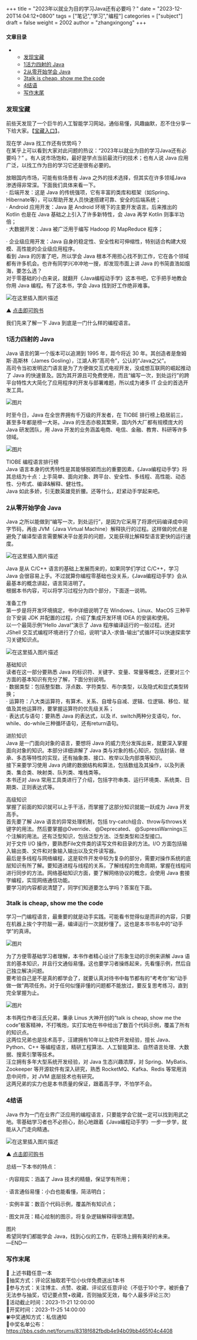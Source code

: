 +++
title = "2023年以就业为目的学习Java还有必要吗？"
date = "2023-12-20T14:04:12+0800"
tags = ["笔记","学习","编程"]
categories = ["subject"]
draft = false
weight = 2002
author = "zhangxingong"
+++


#### 文章目录

+   +   [发现宝藏](#_2)
    +   [1活力四射的 Java](#1_Java_24)
    +   [2从零开始学会 Java](#2_Java_42)
    +   [3talk is cheap, show me the code](#3talk_is_cheap_show_me_the_code_75)
    +   [4结语](#4_92)
    +   [写作末尾](#_115)

### 发现宝藏

前些天发现了一个巨牛的人工智能学习网站，通俗易懂，风趣幽默，忍不住分享一下给大家。【[宝藏入口](https://www.captainbed.cn/dl)】。

现在学 Java 找工作还有优势吗？  
在某乎上可以看到大家对此问题的热议：“2023年以就业为目的学习Java还有必要吗？” 。有人说市场饱和，最好是学点当前最流行的技术；也有人说 Java 应用广泛，以找工作为目的学习它还是很有必要的。

放眼国内市场，可能有些场景有 Java 之外的技术选择，但其实在许多领域Java 渗透得非常深。下面我们具体来看一下。  
· 后端开发：这是 Java 的传统强项，它有丰富的类库和框架（如Spring、Hibernate等），可以帮助开发人员快速搭建可靠、安全的后端系统；  
· Android 应用开发：Java 是 Android 环境下的主要开发语言。后来推出的 Kotlin 也是在 Java 基础之上引入了许多新特性，会 Java 再学 Kotlin 则事半功倍；  
· 大数据开发：Java 被广泛用于编写 Hadoop 的 MapReduce 程序；

· 企业级应用开发：Java 自身的稳定性、安全性和可伸缩性，特别适合构建大规模、高性能的企业级应用程序。  
看到 Java 的厉害了吧，所以学会 Java 根本不用担心找不到工作，它在各个领域都有许多机会。也许有同学兴冲冲地一搜，却发现市面上讲 Java 的书简直浩如烟海，要怎么选？  
对于零基础的小白来说，就翻开《Java编程动手学》这本书吧，它手把手地教会你用 Java 编程。有了这本书，学会 Java 找到好工作绝非难事。

![在这里插入图片描述](https://img-blog.csdnimg.cn/b3b5597b298945ba8a2d1e5b3df0d131.png)

▲ [点击即可购书](https://item.jd.com/14114744.html)

我们先来了解一下 Java 到底是一门什么样的编程语言。

### 1活力四射的 Java

Java 语言的第一个版本可以追溯到 1995 年，距今将近 30 年。其创造者是詹姆斯·高斯林（James Gosling），江湖人称“高司令”，公认的“Java之父”。  
高司令当初发明这门语言是为了方便做交互式电视开发，没成想互联网的崛起推动了 Java 的快速普及。因为其开源且可免费使用，而且“编写一次，到处运行”的跨平台特性大大简化了应用程序的开发与部署难题，所以成为诸多 IT 企业的首选开发工具。

![图片](https://img-blog.csdnimg.cn/759a696217d5455eb2c140de636df6d9.png)

时至今日，Java 在全世界拥有千万级的开发者，在 TIOBE 排行榜上稳居前三，甚至多年都是榜一大哥。Java 的生态亦极其繁荣，国内外大厂都有规模庞大的 Java 研发团队，用 Java 开发的业务涵盖电商、电信、金融、教育、科研等许多领域。

![图片](https://img-blog.csdnimg.cn/ee14aafcb42043a5b2eba15ba510c6d7.png)

TIOBE 编程语言排行榜  
Java 语言本身的优秀特性是其能够脱颖而出的重要因素，《Java编程动手学》将其总结为十点：上手简单、面向对象、跨平台、安全性、多线程、高性能、动态性、分布式、编译&解释、健壮性。  
Java 如此多娇，引无数英雄竞折腰。还等什么，赶紧动手学起来吧。

### 2从零开始学会 Java

Java 之所以能做到“编写一次，到处运行”，是因为它采用了将源代码编译成中间字节码，再由 JVM（Java Virtual Machine）解释执行的过程。这样做的优点是避免了编译型语言需要解决平台差异的问题，又能获得比解释型语言更快的运行速度。

![在这里插入图片描述](https://img-blog.csdnimg.cn/73c075f1c19c4c189b239b6a075869ca.png)

Java 是从 C/C++ 语言的基础上发展而来的，如果同学们学过 C/C++，学习 Java 会很容易上手。不过就算你编程零基础也没关系，《Java编程动手学》会从最基本的概念讲起，语言简洁明了。  
根据本书内容，可以将学习过程分为四个部分，下面逐一说明。

准备工作  
第一步是将开发环境搞定，书中详细说明了在 Windows、Linux、MacOS 三种平台下安装 JDK 并配置的过程，介绍了集成开发环境 IDEA 的安装和使用。  
以一个最简示例“Hello Java!”演示了 Java 程序编译运行的一般过程。还对 JShell 交互式编程环境进行了介绍，说明“读入-求值-输出”式循环可以快速探索学习关键知识点。

![在这里插入图片描述](https://img-blog.csdnimg.cn/5cd901b19d21404eb076800f1b1ea62b.png)

基础知识  
读者在这一部分要熟悉 Java 的标识符、关键字、变量、常量等概念，还要对三个方面的基本知识有充分了解，下面分别说明。  
· 数据类型：包括整型数、浮点数、字符类型、布尔类型，以及隐式和显式类型转换；  
· 运算符：八大类运算符，有算术、关系、自增与自减、逻辑、位逻辑、移位、赋值及其他运算符，要掌握运算符的优先级关系；  
· 表达式与语句：要熟悉 Java 的表达式，以及 if、switch两种分支语句，for、while、do-while三种循环语句，还有return语句。

进阶知识  
Java 是一门面向对象的语言，要想将 Java 的威力充分发挥出来，就要深入掌握面向对象的知识。本部分详细讲解了 Java 类与对象的核心知识，包括封装、继承、多态等特性的实现，还有抽象类、接口、枚举以及内部类等知识。  
接下来要学习使用 Java 内建的数据结构和算法，包括数组及其操作，以及列表类、集合类、映射类、队列类、堆栈类等。  
本书还对 Java 常用工具类进行了介绍，包括字符串类、运行环境类、系统类、日期类、正则表达式等。

高级知识  
掌握了前面的知识就可以上手干活，而掌握了这部分知识就能一跃成为 Java 开发高手。  
首先要了解 Java 语言的异常处理机制，包括 try-catch组合、throw与throws关键字的用法。然后要掌握@Override、 @Deprecated、 @SupressWarnings三个注解的用法。还有泛型知识，包括泛型方法、泛型类型和泛型接口。  
对于文件 I/O 操作，要熟悉File文件类的读写文件和目录的方法。I/O 方面包括输入输出类、文件和对象输入输出以及文件读写器。  
最后是多线程与网络编程，这是软件开发中较为复杂的部分，需要对操作系统的底层知识有所了解。要知道进程与线程的关系，了解线程的生命周期，掌握在线程间进行同步的方法。网络基础知识方面，要了解网络协议的概念，会使用 Java 套接字编程，实现网络通信功能。  
要学习的内容都说清楚了，同学们知道要怎么学吗？答案在下面。

### 3talk is cheap, show me the code

学习一门编程语言，最重要的就是动手实践。可能看书觉得似是而非的内容，只要在机器上挨个字符敲一遍，编译运行一次就秒懂了。这也是本书书名中的“动手学”的真谛。

![图片](https://img-blog.csdnimg.cn/e2f2de2b67aa41679280db2ebb829b5e.png)

为了方便零基础学习者理解，本书作者精心设计了形象生动的示例来讲解 Java 语言的基本知识，并且行文通俗易懂。这也要学习者操练起来，先看懂示例，然后自己独立解决问题。  
要考验自己是不是真的都学会了，就要认真对待书中每节都有的“考考你”和“动手做一做”两项任务。对于任何似懂非懂的问题都不能放过，要反复思考练习，直到完全掌握为止。

![图片](https://img-blog.csdnimg.cn/6c6e84ac46f14effb89fadb89a81090f.png)

本书两位作者汪氏兄弟，秉承 Linus 大神开创的“talk is cheap, show me the code”极客精神，不打嘴炮，实打实地在书中给出了数百个代码示例，覆盖了所有的知识点。  
这两位兄弟也是技术高手，汪建拥有10年以上软件开发经验，擅长 Java、Python、C++ 等编程语言，精研工程算法、人工智能算法、自然语言处理、大数据、搜索引擎等技术。  
汪立拥有多年大型系统开发经验，对 Java 生态兴趣浓厚，对 Spring、MyBatis、Zookeeper 等开源软件有深入研究，熟悉 RocketMQ、Kafka、Redis 等常用消息中间件，对 JVM 底层技术也有研究。  
这两兄弟的实力也是本书质量的保证，跟着高手学，不怕学不会。

### 4结语

Java 作为一门在业界广泛应用的编程语言，只要能学会它就一定可以找到用武之地。零基础学习者也不必担心，耐心地跟着《Java编程动手学》一步一步学，就能从入门走向精通。

![在这里插入图片描述](https://img-blog.csdnimg.cn/4cfba2c16a764f719b9711b36413e1b9.png)

▲ [点击即可购书](https://item.jd.com/14114744.html)

总结一下本书的特点：

· 内容翔实：涵盖了 Java 技术的精髓，保证学有所用；

· 语言通俗易懂：小白也能看懂，简洁明白；

· 实例丰富：数百个代码示例，覆盖所有知识点；

· 图文并茂：精心绘制的图示，将复杂逻辑解释得很清楚。

图片  
希望同学们都能学会 Java，找到心仪的工作，在职场上拥有美好的未来。  
—END—

### 写作末尾

🌻 上述书籍任意一本  
🌴抽奖方式：评论区抽取若干位小伙伴免费送出1本书  
🌵参与方式：关注博主、点赞、收藏、评论区任意评论（不低于10个字，被折叠了无法参与抽奖，切记要点赞+收藏，否则抽奖无效，每个人最多评论三次）  
🌼活动截止时间：2023-11-21 12:00:00  
🍒开奖时间：2023-11-25 14:00:00  
🍀中奖通知方式：私信通知  
🍉中奖名单公布：https://bbs.csdn.net/forums/8318f682fbdb4e94b09bb465f04c4408
